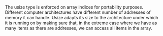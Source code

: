 The usize type is enforced on array indices for portability purposes. Different computer architectures have different number of addresses of memory it can handle. Usize adapts its size to the architecture under which it is running on by making sure that, in the extreme case where we have as many items as there are addresses, we can access all items in the array.